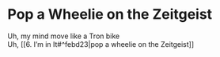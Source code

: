 # Pop a Wheelie on the Zeitgeist

Uh, my mind move like a Tron bike  
Uh, [[6. I’m in It#^febd23|pop a wheelie on the Zeitgeist]]
